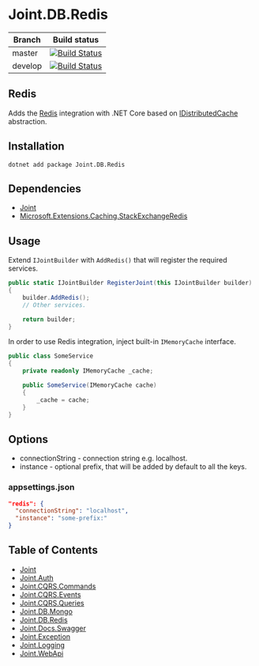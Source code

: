 # Joint.DB.Redis

| Branch  | Build status                                                                                                                   |
| ------- | ------------------------------------------------------------------------------------------------------------------------------ |
| master  | [![Build Status](https://travis-ci.org/flapek/Joint.DB.Redis.svg?branch=master)](https://travis-ci.org/flapek/Joint.DB.Redis)  |
| develop | [![Build Status](https://travis-ci.org/flapek/Joint.DB.Redis.svg?branch=develop)](https://travis-ci.org/flapek/Joint.DB.Redis) |

## Redis

Adds the [Redis](https://redis.io/) integration with .NET Core based on [IDistributedCache](https://docs.microsoft.com/en-us/dotnet/api/microsoft.extensions.caching.distributed.idistributedcache?view=dotnet-plat-ext-3.1) abstraction.

## Installation

```
dotnet add package Joint.DB.Redis
```

## Dependencies

- [Joint](https://www.nuget.org/packages/Joint/)
- [Microsoft.Extensions.Caching.StackExchangeRedis](https://www.nuget.org/packages/Microsoft.Extensions.Caching.StackExchangeRedis/)

## Usage

Extend `IJointBuilder` with `AddRedis()` that will register the required services.

```c#
public static IJointBuilder RegisterJoint(this IJointBuilder builder)
{
    builder.AddRedis();
    // Other services.

    return builder;
}
```

In order to use Redis integration, inject built-in `IMemoryCache` interface.

```c#
public class SomeService
{
    private readonly IMemoryCache _cache;

    public SomeService(IMemoryCache cache)
    {
        _cache = cache;
    }
}
```

## Options

- connectionString - connection string e.g. localhost.
- instance - optional prefix, that will be added by default to all the keys.

### appsettings.json

```json
"redis": {
  "connectionString": "localhost",
  "instance": "some-prefix:"
}
```

## Table of Contents

- [Joint](https://github.com/flapek/Joint)
- [Joint.Auth](https://github.com/flapek/Joint.Auth)
- [Joint.CQRS.Commands](https://github.com/flapek/Joint.CQRS.Commands)
- [Joint.CQRS.Events](https://github.com/flapek/Joint.CQRS.Events)
- [Joint.CQRS.Queries](https://github.com/flapek/Joint.CQRS.Queries)
- [Joint.DB.Mongo](https://github.com/flapek/Joint.DB.Mongo)
- [Joint.DB.Redis](https://github.com/flapek/Joint.DB.Redis)
- [Joint.Docs.Swagger](https://github.com/flapek/Joint.Docs.Swagger)
- [Joint.Exception](https://github.com/flapek/Joint.Exception)
- [Joint.Logging](https://github.com/flapek/Joint.Logging)
- [Joint.WebApi](https://github.com/flapek/Joint.WebApi)
